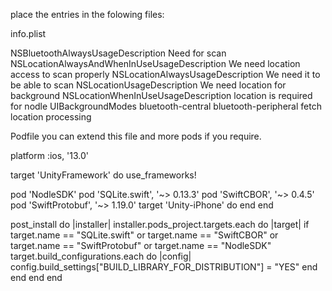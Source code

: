 ﻿place the entries in the folowing files:


info.plist

 <key>NSBluetoothAlwaysUsageDescription</key>
    <string>Need for scan</string>
    <key>NSLocationAlwaysAndWhenInUseUsageDescription</key>
    <string>We need location access to scan properly</string>
    <key>NSLocationAlwaysUsageDescription</key>
    <string>We need it to be able to scan</string>
    <key>NSLocationUsageDescription</key>
    <string>We need location for background</string>
    <key>NSLocationWhenInUseUsageDescription</key>
    <string>location is required for nodle</string>
    <key>UIBackgroundModes</key>
    <array>
      <string>bluetooth-central</string>
      <string>bluetooth-peripheral</string>
      <string>fetch</string>
      <string>location</string>
      <string>processing</string>
    </array>



Podfile you can extend this file and more pods if you require.


platform :ios, '13.0'

target 'UnityFramework' do
  use_frameworks! 

  pod 'NodleSDK'
  pod 'SQLite.swift', '~> 0.13.3'
  pod 'SwiftCBOR', '~> 0.4.5'
  pod 'SwiftProtobuf', '~> 1.19.0'
  target 'Unity-iPhone' do
  end
end


post_install do |installer|
    installer.pods_project.targets.each do |target|
      if target.name == "SQLite.swift" or target.name == "SwiftCBOR" or  target.name == "SwiftProtobuf" or target.name == "NodleSDK"
        target.build_configurations.each do |config|
          config.build_settings["BUILD_LIBRARY_FOR_DISTRIBUTION"] = "YES"
        end
      end
    end
  end

